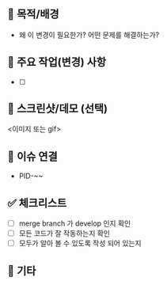 ## 📝 목적/배경
- 왜 이 변경이 필요한가? 어떤 문제를 해결하는가?

## 🔧 주요 작업(변경) 사항
- [ ] 

## 🎥 스크린샷/데모 (선택)
<이미지 또는 gif>

## 🔗 이슈 연결
- PID-~~

## ✅ 체크리스트
- [ ] merge branch 가 develop 인지 확인
- [ ] 모든 코드가 잘 작동하는지 확인
- [ ] 모두가 알아 볼 수 있도록 작성 되어 있는지

## 📌 기타